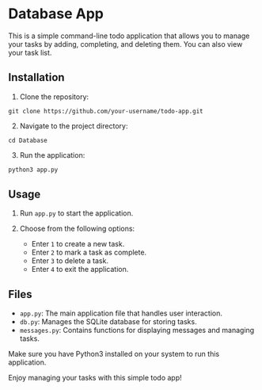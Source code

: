 # Database App

This is a simple command-line todo application that allows you to manage your tasks by adding, completing, and deleting them. You can also view your task list.

## Installation

1. Clone the repository:

``` shell
git clone https://github.com/your-username/todo-app.git
```

2. Navigate to the project directory:

``` shell
cd Database
```

3. Run the application:

``` python
python3 app.py
```

## Usage

1. Run `app.py` to start the application.
2. Choose from the following options:

   - Enter `1` to create a new task.
   - Enter `2` to mark a task as complete.
   - Enter `3` to delete a task.
   - Enter `4` to exit the application.

## Files

- `app.py`: The main application file that handles user interaction.
- `db.py`: Manages the SQLite database for storing tasks.
- `messages.py`: Contains functions for displaying messages and managing tasks.

Make sure you have Python3 installed on your system to run this application.

Enjoy managing your tasks with this simple todo app!
